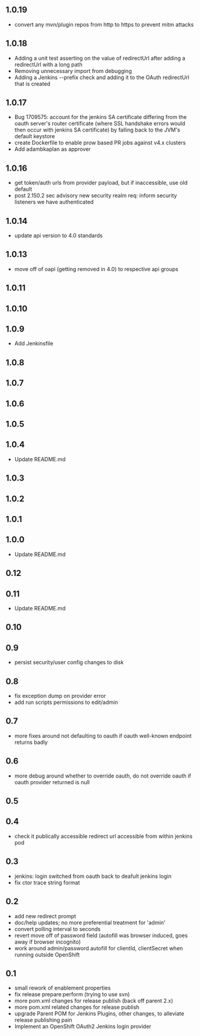 
## 1.0.19
- convert any mvn/plugin repos from http to https to prevent mitm attacks

## 1.0.18
- Adding a unit test asserting on the value of redirectUrl after adding a redirectUrl with a long path
- Removing unnecessary import from debugging
- Adding a Jenkins --prefix check and adding it to the OAuth redirectUrl that is created

## 1.0.17
- Bug 1709575: account for the jenkins SA certificate differing from the oauth server's router certificate (where SSL handshake errors would then occur with jenkins SA certificate) by falling back to the JVM's default keystore
- create Dockerfile to enable prow based PR jobs against v4.x clusters
- Add adambkaplan as approver

## 1.0.16
- get token/auth urls from provider payload, but if inaccessible, use old default
- post 2.150.2 sec advisory new security realm req: inform security listeners we have authenticated

## 1.0.14
- update api version to 4.0 standards

## 1.0.13
- move off of oapi (getting removed in 4.0) to respective api groups

## 1.0.11

## 1.0.10

## 1.0.9
- Add Jenkinsfile

## 1.0.8

## 1.0.7

## 1.0.6

## 1.0.5

## 1.0.4
- Update README.md

## 1.0.3

## 1.0.2

## 1.0.1

## 1.0.0
- Update README.md

## 0.12

## 0.11
- Update README.md

## 0.10

## 0.9
- persist security/user config changes to disk

## 0.8
- fix exception dump on provider error
- add run scripts permissions to edit/admin

## 0.7
- more fixes around not defaulting to oauth if oauth well-known endpoint returns badly

## 0.6
- more debug around whether to override oauth, do not override oauth if oauth provider returned is null

## 0.5

## 0.4
- check it publically accessible redirect url accessible from within jenkins pod

## 0.3
- jenkins: login switched from oauth back to deafult jenkins login
- fix ctor trace string format

## 0.2
- add new redirect prompt
- doc/help updates; no more preferential treatment for 'admin'
- convert polling interval to seconds
- revert move off of password field (autofill was browser induced, goes away if browser incognito)
- work around admin/password autofill for clientId, clientSecret when running outside OpenShift

## 0.1
- small rework of enablement properties
- fix release prepare:perform (trying to use svn)
- more pom.xml changes for release publish (back off parent 2.x)
- more pom.xml related changes for release publish
- upgrade Parent POM for Jenkins Plugins, other changes, to alleviate release publishing pain
- Implement an OpenShift OAuth2 Jenkins login provider
